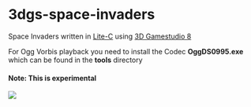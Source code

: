 # 3dgs-space-invaders

Space Invaders written in [Lite-C](https://en.wikipedia.org/wiki/Lite-C) using [3D Gamestudio 8](https://en.wikipedia.org/wiki/3D_GameStudio)

For Ogg Vorbis playback you need to install the Codec **OggDS0995.exe** which can be found in the **tools** directory

#### Note: This is experimental

![](https://user-images.githubusercontent.com/1466920/147793248-34ef9161-18dd-4bc6-8880-8b8f8a00af6b.png)
